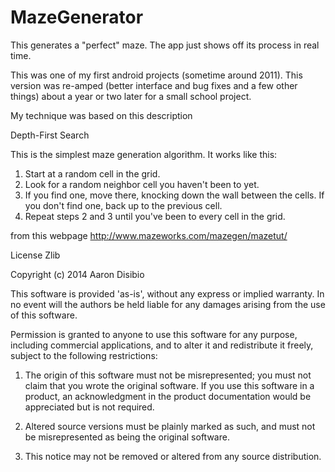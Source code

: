 MazeGenerator
=============

This generates a "perfect" maze. The app just shows off its process in real time.

This was one of my first android projects (sometime around 2011). This version was  re-amped (better interface and bug fixes and a few other things) about a year or two later for a small school project. 

My technique was based on this description

Depth-First Search  
  
This is the simplest maze generation algorithm. It works like this: 

1) Start at a random cell in the grid.  
2) Look for a random neighbor cell you haven't been to yet.  
3) If you find one, move there, knocking down the wall between the cells. If you don't find one, back up to the previous cell.  
4) Repeat steps 2 and 3 until you've been to every cell in the grid.

from this webpage
http://www.mazeworks.com/mazegen/mazetut/

License 
Zlib

 Copyright (c) 2014 Aaron Disibio

This software is provided 'as-is', without any express or implied warranty. In no event will the authors be held liable for any damages arising from the use of this software.

Permission is granted to anyone to use this software for any purpose, including commercial applications, and to alter it and redistribute it freely, subject to the following restrictions:

1. The origin of this software must not be misrepresented; you must not claim that you wrote the original software. If you use this software in a product, an acknowledgment in the product documentation would be appreciated but is not required.

2. Altered source versions must be plainly marked as such, and must not be misrepresented as being the original software.

3. This notice may not be removed or altered from any source distribution.

